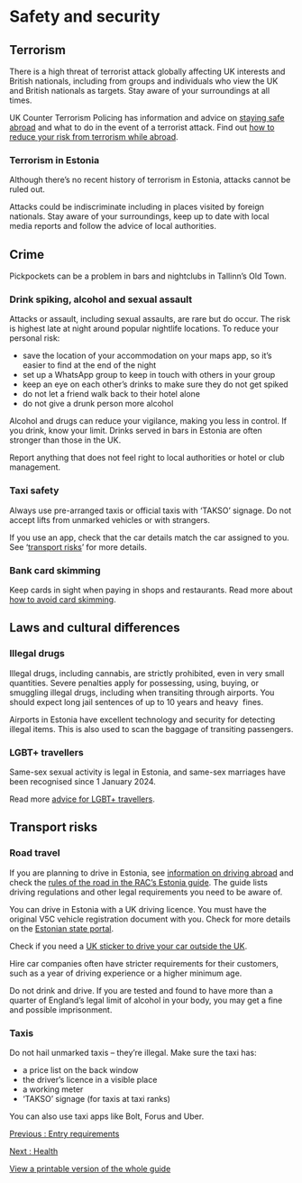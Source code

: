 # Safety and security

## Terrorism

There is a high threat of terrorist attack globally affecting UK interests and British nationals, including from groups and individuals who view the UK and British nationals as targets. Stay aware of your surroundings at all times.

UK Counter Terrorism Policing has information and advice on [staying safe abroad](https://www.counterterrorism.police.uk/safetyadvice/) and what to do in the event of a terrorist attack. Find out [how to reduce your risk from terrorism while abroad](https://www.gov.uk/guidance/reduce-your-risk-from-terrorism-while-abroad).

### Terrorism in Estonia

Although there’s no recent history of terrorism in Estonia, attacks cannot be ruled out.

Attacks could be indiscriminate including in places visited by foreign nationals. Stay aware of your surroundings, keep up to date with local media reports and follow the advice of local authorities.

## Crime

Pickpockets can be a problem in bars and nightclubs in Tallinn’s Old Town.

### Drink spiking, alcohol and sexual assault

Attacks or assault, including sexual assaults, are rare but do occur. The risk is highest late at night around popular nightlife locations. To reduce your personal risk:

* save the location of your accommodation on your maps app, so it’s easier to find at the end of the night
* set up a WhatsApp group to keep in touch with others in your group
* keep an eye on each other’s drinks to make sure they do not get spiked
* do not let a friend walk back to their hotel alone
* do not give a drunk person more alcohol

Alcohol and drugs can reduce your vigilance, making you less in control. If you drink, know your limit. Drinks served in bars in Estonia are often stronger than those in the UK.

Report anything that does not feel right to local authorities or hotel or club management.

### Taxi safety

Always use pre-arranged taxis or official taxis with ‘TAKSO’ signage. Do not accept lifts from unmarked vehicles or with strangers.

If you use an app, check that the car details match the car assigned to you. See ‘[transport risks](https://www.gov.uk/foreign-travel-advice/estonia/safety-and-security)’ for more details.

### Bank card skimming

Keep cards in sight when paying in shops and restaurants. Read more about [how to avoid card skimming](https://www.actionfraud.police.uk/a-z-of-fraud/bank-card-and-cheque-fraud).

## Laws and cultural differences

### Illegal drugs

Illegal drugs, including cannabis, are strictly prohibited, even in very small quantities. Severe penalties apply for possessing, using, buying, or smuggling illegal drugs, including when transiting through airports. You should expect long jail sentences of up to 10 years and heavy  fines.

Airports in Estonia have excellent technology and security for detecting illegal items. This is also used to scan the baggage of transiting passengers.

### LGBT+ travellers

Same-sex sexual activity is legal in Estonia, and same-sex marriages have been recognised since 1 January 2024.

Read more [advice for LGBT+ travellers](https://www.gov.uk/lesbian-gay-bisexual-and-transgender-foreign-travel-advice).

## Transport risks

### Road travel

If you are planning to drive in Estonia, see [information on driving abroad](https://www.gov.uk/driving-abroad) and check the [rules of the road in the RAC’s Estonia guide](https://www.rac.co.uk/drive/travel/country/estonia/). The guide lists driving regulations and other legal requirements you need to be aware of.

You can drive in Estonia with a UK driving licence. You must have the original V5C vehicle registration document with you. Check for more details on the [Estonian state portal](https://www.eesti.ee/en/traffic/vehicles-and-right-to-drive/travel-documents-for-a-driver-of-a-motor-vehicle).

Check if you need a [UK sticker to drive your car outside the UK](https://www.gov.uk/displaying-number-plates/flags-identifiers-and-stickers).

Hire car companies often have stricter requirements for their customers, such as a year of driving experience or a higher minimum age.

Do not drink and drive. If you are tested and found to have more than a quarter of England’s legal limit of alcohol in your body, you may get a fine and possible imprisonment.

### Taxis

Do not hail unmarked taxis – they’re illegal. Make sure the taxi has:

* a price list on the back window
* the driver’s licence in a visible place
* a working meter
* ‘TAKSO’ signage (for taxis at taxi ranks)

You can also use taxi apps like Bolt, Forus and Uber.

[Previous
:
Entry requirements](/foreign-travel-advice/estonia/entry-requirements)

[Next
:
Health](/foreign-travel-advice/estonia/health)

[View a printable version of the whole guide](/foreign-travel-advice/estonia/print)